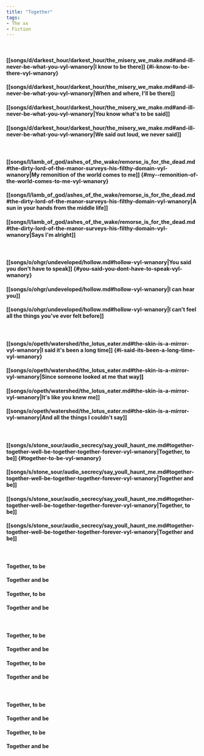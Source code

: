 ```yaml
---
title: "Together"
tags:
- The xx
- Fiction
---
```

&nbsp;
#### [[songs/d/darkest_hour/darkest_hour/the_misery_we_make.md#and-ill-never-be-what-you-vyl-wnanory|I know to be there]] {#i-know-to-be-there-vyl-wnanory}
#### [[songs/d/darkest_hour/darkest_hour/the_misery_we_make.md#and-ill-never-be-what-you-vyl-wnanory|When and where, I'll be there]]
#### [[songs/d/darkest_hour/darkest_hour/the_misery_we_make.md#and-ill-never-be-what-you-vyl-wnanory|You know what's to be said]]
#### [[songs/d/darkest_hour/darkest_hour/the_misery_we_make.md#and-ill-never-be-what-you-vyl-wnanory|We said out loud, we never said]]
&nbsp;
#### [[songs/l/lamb_of_god/ashes_of_the_wake/remorse_is_for_the_dead.md#the-dirty-lord-of-the-manor-surveys-his-filthy-domain-vyl-wnanory|My  remonition of the world comes to me]] {#my--remonition-of-the-world-comes-to-me-vyl-wnanory}
#### [[songs/l/lamb_of_god/ashes_of_the_wake/remorse_is_for_the_dead.md#the-dirty-lord-of-the-manor-surveys-his-filthy-domain-vyl-wnanory|A sun in your hands from the middle life]]
#### [[songs/l/lamb_of_god/ashes_of_the_wake/remorse_is_for_the_dead.md#the-dirty-lord-of-the-manor-surveys-his-filthy-domain-vyl-wnanory|Says I'm alright]]
&nbsp;
#### [[songs/o/ohgr/undeveloped/hollow.md#hollow-vyl-wnanory|You said you don't have to speak]] {#you-said-you-dont-have-to-speak-vyl-wnanory}
#### [[songs/o/ohgr/undeveloped/hollow.md#hollow-vyl-wnanory|I can hear you]]
#### [[songs/o/ohgr/undeveloped/hollow.md#hollow-vyl-wnanory|I can't feel all the things you've ever felt before]]
&nbsp;
#### [[songs/o/opeth/watershed/the_lotus_eater.md#the-skin-is-a-mirror-vyl-wnanory|I said it's been a long time]] {#i-said-its-been-a-long-time-vyl-wnanory}
#### [[songs/o/opeth/watershed/the_lotus_eater.md#the-skin-is-a-mirror-vyl-wnanory|Since someone looked at me that way]]
#### [[songs/o/opeth/watershed/the_lotus_eater.md#the-skin-is-a-mirror-vyl-wnanory|It's like you knew me]]
#### [[songs/o/opeth/watershed/the_lotus_eater.md#the-skin-is-a-mirror-vyl-wnanory|And all the things I couldn't say]]
&nbsp;
#### [[songs/s/stone_sour/audio_secrecy/say_youll_haunt_me.md#together-together-well-be-together-together-forever-vyl-wnanory|Together, to be]] {#together-to-be-vyl-wnanory}
#### [[songs/s/stone_sour/audio_secrecy/say_youll_haunt_me.md#together-together-well-be-together-together-forever-vyl-wnanory|Together and be]]
#### [[songs/s/stone_sour/audio_secrecy/say_youll_haunt_me.md#together-together-well-be-together-together-forever-vyl-wnanory|Together, to be]]
#### [[songs/s/stone_sour/audio_secrecy/say_youll_haunt_me.md#together-together-well-be-together-together-forever-vyl-wnanory|Together and be]]
&nbsp;
#### Together, to be
#### Together and be
#### Together, to be
#### Together and be
&nbsp;
#### Together, to be
#### Together and be
#### Together, to be
#### Together and be
&nbsp;
#### Together, to be
#### Together and be
#### Together, to be
#### Together and be
